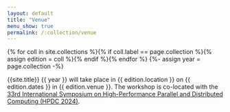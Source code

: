 ```yaml
---
layout: default
title: "Venue"
menu_show: true
permalink: /:collection/venue
---
```


{% for coll in site.collections %}{% if coll.label == page.collection %}{% assign edition = coll %}{% endif %}{% endfor %}
{%- assign year = page.collection -%}

{{site.title}} {{ year }} will take place in {{ edition.location }} on {{ edition.dates }} in {{ edition.venue }}. The workshop is co-located with the [33rd International Symposium on High-Performance Parallel and Distributed Computing (HPDC 2024)](https://www.hpdc.org/2024/).

